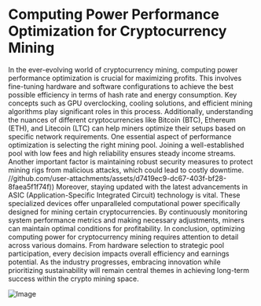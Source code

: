 # Computing Power Performance Optimization for Cryptocurrency Mining
In the ever-evolving world of cryptocurrency mining, computing power performance optimization is crucial for maximizing profits. This involves fine-tuning hardware and software configurations to achieve the best possible efficiency in terms of hash rate and energy consumption. Key concepts such as GPU overclocking, cooling solutions, and efficient mining algorithms play significant roles in this process. Additionally, understanding the nuances of different cryptocurrencies like Bitcoin (BTC), Ethereum (ETH), and Litecoin (LTC) can help miners optimize their setups based on specific network requirements.
One essential aspect of performance optimization is selecting the right mining pool. Joining a well-established pool with low fees and high reliability ensures steady income streams. Another important factor is maintaining robust security measures to protect mining rigs from malicious attacks, which could lead to costly downtime. 
 //github.com/user-attachments/assets/d7419ec9-dc67-403f-bf28-8faea5f1f74f))
Moreover, staying updated with the latest advancements in ASIC (Application-Specific Integrated Circuit) technology is vital. These specialized devices offer unparalleled computational power specifically designed for mining certain cryptocurrencies. By continuously monitoring system performance metrics and making necessary adjustments, miners can maintain optimal conditions for profitability.
In conclusion, optimizing computing power for cryptocurrency mining requires attention to detail across various domains. From hardware selection to strategic pool participation, every decision impacts overall efficiency and earnings potential. As the industry progresses, embracing innovation while prioritizing sustainability will remain central themes in achieving long-term success within the crypto mining space.

![Image](https://github.com/user-attachments/assets/4a25d116-2220-4385-b08e-f287af8fcbc4)
